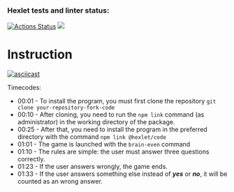 ### Hexlet tests and linter status:

[![Actions Status](https://github.com/voxman90/frontend-project-44/workflows/hexlet-check/badge.svg)](https://github.com/voxman90/frontend-project-44/actions)
<a href="https://codeclimate.com/github/voxman90/frontend-project-44/maintainability"><img src="https://api.codeclimate.com/v1/badges/8afe3607238d3dbdd189/maintainability" /></a>

# Instruction

[![asciicast](https://asciinema.org/a/GeFuREOsdRf8K0ODLNaKlwolb.svg)](https://asciinema.org/a/GeFuREOsdRf8K0ODLNaKlwolb)

  Timecodes: 
-  00:01 - To install the program, you must first clone the repository ``git clone your-repository-fork-code``
-  00:10 - After cloning, you need to run the ``npm link`` command (as administrator) in the working directory of the package.
-  00:25 - After that, you need to install the program in the preferred directory with the command ``npm link @hexlet/code``
-  01:01 - The game is launched with the ``brain-even`` command
-  01:10 - The rules are simple: the user must answer three questions correctly.
-  01:23 - If the user answers wrongly, the game ends.
-  01:33 - If the user answers something else instead of ***yes*** or ***no***, it will be counted as an wrong answer.
